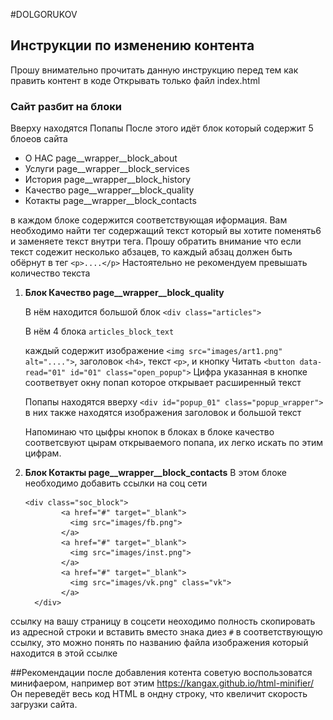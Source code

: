 #DOLGORUKOV
## Инструкции по изменению контента

Прошу внимательно прочитать данную инструкцию перед тем как править контент в коде
Открывать только файл index.html

### Сайт разбит на блоки
Вверху находятся Попапы
После этого идёт блок который содержит 5 блоеов сайта
 * О НАС page__wrapper__block_about
 * Услуги page__wrapper__block_services
 * История page__wrapper__block_history
 * Качество page__wrapper__block_quality
 * Котакты page__wrapper__block_contacts
 
 в каждом блоке содержится соответствующая иформация. Вам необходимо найти 
 тег содержащий текст который вы хотите поменять6 и заменяете текст внутри тега.
 Прошу обратить внимание что если текст содежит несколько абзацев, 
 то каждый абзац должен быть обёрнут в тег `<p>....</p>`
 Настоятельно не рекомендуем превышать количество текста
 
 1. **Блок Качество page__wrapper__block_quality**
 
       В нём находится большой блок `<div class="articles">`
       
       В нём 4 блока `articles_block_text`
       
       каждый содержит изображение `<img src="images/art1.png" alt="....">`, заголовок `<h4>`, текст `<p>`, 
       и кнопку Читать `<button data-read="01" id="01" class="open_popup">`
       Цифра указанная в кнопке соответвует окну попап которое открывает расширенный текст
       
       Попапы находятся вверху `<div id="popup_01" class="popup_wrapper">`
       в них также находятся изображения заголовок и большой текст
       
       Напоминаю что цыфры кнопок в блоках в блоке качество соответсвуют цырам открываемого попапа, их легко искать по этим цифрам.
 
 2. **Блок Котакты page__wrapper__block_contacts**
      В этом блоке необходимо добавить ссылки на соц сети
      ````
      <div class="soc_block">
              <a href="#" target="_blank">
                <img src="images/fb.png">
              </a>
              <a href="#" target="_blank">
                <img src="images/inst.png">
              </a>
              <a href="#" target="_blank">
                <img src="images/vk.png" class="vk">
              </a>
        </div>
      ````
 ссылку на вашу страницу в соцсети неоходимо полность скопировать из адресной строки и вставить вместо знака диез `#`
 в соответствующую ссылку, это можно понять по названию файла изображения который находится в этой ссылке
 
 
 ##Рекомендации
 после добавления котента советую воспользоватся минифаером, например вот этим https://kangax.github.io/html-minifier/
 Он переведёт весь код HTML в ондну строку, что квеличит скорость загрузки сайта.
 
 

